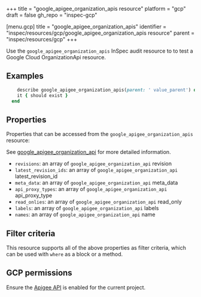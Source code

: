 +++
title = "google_apigee_organization_apis resource"
platform = "gcp"
draft = false
gh_repo = "inspec-gcp"

[menu.gcp]
title = "google_apigee_organization_apis"
identifier = "inspec/resources/gcp/google_apigee_organization_apis resource"
parent = "inspec/resources/gcp"
+++

Use the `google_apigee_organization_apis` InSpec audit resource to to test a Google Cloud OrganizationApi resource.

## Examples

```ruby
    describe google_apigee_organization_apis(parent: ' value_parent') do
    it { should exist }
  end
```

## Properties

Properties that can be accessed from the `google_apigee_organization_apis` resource:

See [google_apigee_organization_api](google_apigee_organization_api) for more detailed information.

  * `revisions`: an array of `google_apigee_organization_api` revision
  * `latest_revision_ids`: an array of `google_apigee_organization_api` latest_revision_id
  * `meta_data`: an array of `google_apigee_organization_api` meta_data
  * `api_proxy_types`: an array of `google_apigee_organization_api` api_proxy_type
  * `read_onlies`: an array of `google_apigee_organization_api` read_only
  * `labels`: an array of `google_apigee_organization_api` labels
  * `names`: an array of `google_apigee_organization_api` name

## Filter criteria

This resource supports all of the above properties as filter criteria, which can be used
with `where` as a block or a method.

## GCP permissions

Ensure the [Apigee API](https://console.cloud.google.com/apis/library/apigee.googleapis.com/) is enabled for the current project.
